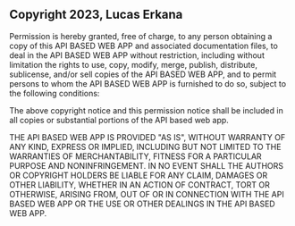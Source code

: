 ## Copyright 2023, Lucas Erkana

Permission is hereby granted, free of charge, to any person obtaining a copy of this API BASED WEB APP and associated documentation files, to deal in the API BASED WEB APP without restriction, including without limitation the rights to use, copy, modify, merge, publish, distribute, sublicense, and/or sell copies of the API BASED WEB APP, and to permit persons to whom the API BASED WEB APP is furnished to do so, subject to the following conditions:

The above copyright notice and this permission notice shall be included in all copies or substantial portions of the API based web app.

THE API BASED WEB APP IS PROVIDED "AS IS", WITHOUT WARRANTY OF ANY KIND, EXPRESS OR IMPLIED, INCLUDING BUT NOT LIMITED TO THE WARRANTIES OF MERCHANTABILITY, FITNESS FOR A PARTICULAR PURPOSE AND NONINFRINGEMENT. IN NO EVENT SHALL THE AUTHORS OR COPYRIGHT HOLDERS BE LIABLE FOR ANY CLAIM, DAMAGES OR OTHER LIABILITY, WHETHER IN AN ACTION OF CONTRACT, TORT OR OTHERWISE, ARISING FROM, OUT OF OR IN CONNECTION WITH THE API BASED WEB APP OR THE USE OR OTHER DEALINGS IN THE API BASED WEB APP.
